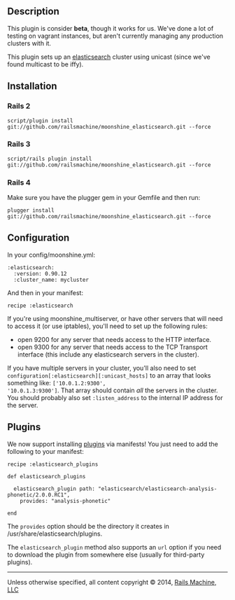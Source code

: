 ## Description

This plugin is consider **beta**, though it works for us. We've done a lot of testing on vagrant instances, but aren't currently managing any production clusters with it.

This plugin sets up an [elasticsearch](http://elasticsearch.org) cluster using unicast (since we've found multicast to be iffy).

## Installation

### Rails 2 

<pre><code>script/plugin install git://github.com/railsmachine/moonshine_elasticsearch.git --force</code></pre>

### Rails 3

<pre><code>script/rails plugin install git://github.com/railsmachine/moonshine_elasticsearch.git --force</code></pre>

### Rails 4

Make sure you have the plugger gem in your Gemfile and then run:

<pre><code>plugger install git://github.com/railsmachine/moonshine_elasticsearch.git --force</code></pre>

## Configuration

In your config/moonshine.yml:

<pre><code>:elasticsearch:
  :version: 0.90.12
  :cluster_name: mycluster</code></pre>
  
And then in your manifest:

<pre><code>recipe :elasticsearch</code></pre>

If you're using moonshine_multiserver, or have other servers that will need to access it (or use iptables), you'll need to set up the following rules:

* open 9200 for any server that needs access to the HTTP interface.
* open 9300 for any server that needs access to the TCP Transport interface (this include any elasticsearch servers in the cluster).

If you have multiple servers in your cluster, you'll also need to set <code>configuration[:elasticsearch][:unicast_hosts]</code> to an array that looks something like: <code>['10.0.1.2:9300', '10.0.1.3:9300']</code>.  That array should contain *all* the servers in the cluster.  You should probably also set <code>:listen_address</code> to the internal IP address for the server.

## Plugins

We now support installing [plugins](http://www.elasticsearch.org/guide/en/elasticsearch/reference/current/modules-plugins.html) via manifests!  You just need to add the following to your manifest:

<pre><code>recipe :elasticsearch_plugins

def elasticsearch_plugins
  
  elasticsearch_plugin path: "elasticsearch/elasticsearch-analysis-phonetic/2.0.0.RC1", 
    provides: "analysis-phonetic"
    
end</code></pre>

The <code>provides</code> option should be the directory it creates in /usr/share/elasticsearch/plugins.

The <code>elasticsearch_plugin</code> method also supports an <code>url</code> option if you need to download the plugin from somewhere else (usually for third-party plugins).

***
Unless otherwise specified, all content copyright &copy; 2014, [Rails Machine, LLC](http://railsmachine.com)
